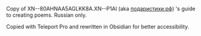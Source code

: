 Copy of XN--80AHNAA5AGLKK8A.XN--P1AI (aka [подаристихи.рф](https://подаристихи.рф/kak-nauchitsya-pisat-stihi)) 's guide to creating poems. Russian only.

Copied with Teleport Pro and rewritten in Obsidian for better accessibility.
